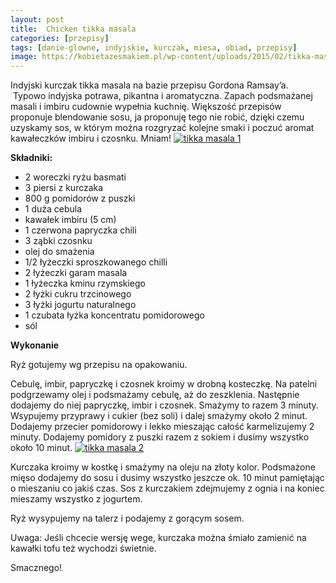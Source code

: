 ```yaml
---
layout: post
title:  Chicken tikka masala
categories: [przepisy]
tags: [danie-glowne, indyjskie, kurczak, miesa, obiad, przepisy]
image: https://kobietazesmakiem.pl/wp-content/uploads/2015/02/tikka-masala.jpg
---
```

Indyjski kurczak tikka masala na bazie przepisu Gordona Ramsay’a.  Typowo indyjska potrawa, pikantna i aromatyczna. Zapach podsmażanej masali i imbiru cudownie wypełnia kuchnię. Większość przepisów proponuje blendowanie sosu, ja proponuję tego nie robić, dzięki czemu uzyskamy sos, w którym można rozgryzać kolejne smaki i poczuć aromat kawałeczków imbiru i czosnku. Mniam!
[![tikka masala 1](http://kobieta-ze-smakiem.pl/wp-content/uploads/2015/02/tikka-masala-1-222x300.jpg)](http://kobieta-ze-smakiem.pl/wp-content/uploads/2015/02/tikka-masala-1.jpg)



**Składniki:**
* 2 woreczki ryżu basmati
* 3 piersi z kurczaka
* 800 g pomidorów z puszki
* 1 duża cebula
* kawałek imbiru (5 cm)
* 1 czerwona papryczka chili
* 3 ząbki czosnku
* olej do smażenia
* 1/2 łyżeczki sproszkowanego chilli
* 2 łyżeczki garam masala
* 1 łyżeczka kminu rzymskiego
* 2 łyżki cukru trzcinowego
* 3 łyżki jogurtu naturalnego
* 1 czubata łyżka koncentratu pomidorowego
* sól


**Wykonanie**

Ryż gotujemy wg przepisu na opakowaniu.

Cebulę, imbir, papryczkę i czosnek kroimy w drobną kosteczkę. Na patelni podgrzewamy olej i podsmażamy cebulę, aż do zeszklenia. Następnie dodajemy do niej papryczkę, imbir i czosnek. Smażymy to razem 3 minuty. Wsypujemy przyprawy i cukier (bez soli) i dalej smażymy około 2 minut. Dodajemy przecier pomidorowy i lekko mieszając całość karmelizujemy 2 minuty. Dodajemy pomidory z puszki razem z sokiem i dusimy wszystko około 10 minut.
[![tikka masala 2](http://kobieta-ze-smakiem.pl/wp-content/uploads/2015/02/tikka-masala-2-300x222.jpg)](http://kobieta-ze-smakiem.pl/wp-content/uploads/2015/02/tikka-masala-2.jpg)


Kurczaka kroimy w kostkę i smażymy na oleju na złoty kolor. Podsmażone mięso dodajemy do sosu i dusimy wszystko jeszcze ok. 10 minut pamiętając o mieszaniu co jakiś czas. Sos z kurczakiem zdejmujemy z ognia i na koniec mieszamy wszystko z jogurtem.

Ryż wysypujemy na talerz i podajemy z gorącym sosem.

Uwaga: Jeśli chcecie wersję wege, kurczaka można śmiało zamienić na kawałki tofu też wychodzi świetnie.

Smacznego!
    